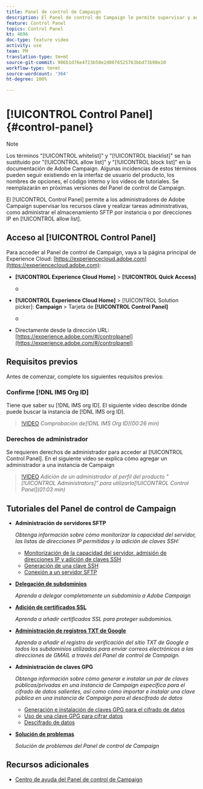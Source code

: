 ```yaml
---
title: Panel de control de Campaign
description: El Panel de control de Campaign le permite supervisar y administrar su almacenamiento SFTP por instancia y añadir direcciones IP a la lista de permitidos.
feature: Control Panel
topics: Control Panel
kt: 4696
doc-type: feature video
activity: use
team: PM
translation-type: tm+mt
source-git-commit: 906b1d76e4723b50e2d06f6525763bbd73b98e10
workflow-type: tm+mt
source-wordcount: '364'
ht-degree: 100%

---
```



# [!UICONTROL Control Panel] {#control-panel}

>[!NOTE]
>
>Los términos &quot;[!UICONTROL whitelist]&quot; y &quot;[!UICONTROL blacklist]&quot; se han sustituido por &quot;[!UICONTROL allow list]&quot; y &quot;[!UICONTROL block list]&quot; en la documentación de Adobe Campaign. Algunas incidencias de estos términos pueden seguir existiendo en la interfaz de usuario del producto, los nombres de opciones, el código interno y los vídeos de tutoriales. Se reemplazarán en próximas versiones del Panel de control de Campaign.

El [!UICONTROL Control Panel] permite a los administradores de Adobe Campaign supervisar los recursos clave y realizar tareas administrativas, como administrar el almacenamiento SFTP por instancia o por direcciones IP en [!UICONTROL allow list].

## Acceso al [!UICONTROL Control Panel]

Para acceder al Panel de control de Campaign, vaya a la página principal de Experience Cloud: [https://experiencecloud.adobe.com](https://experiencecloud.adobe.com):

* **[!UICONTROL Experience Cloud Home]** > **[!UICONTROL Quick Access]**

   o
* **[!UICONTROL Experience Cloud Home]**  > [!UICONTROL Solution picker]: **Campaign** > Tarjeta de **[!UICONTROL Control Panel]**

   o

* Directamente desde la dirección URL: [https://experience.adobe.com/#/controlpanel](https://experience.adobe.com/#/controlpanel)

## Requisitos previos

Antes de comenzar, complete los siguientes requisitos previos:

### Confirme [!DNL IMS Org ID]

Tiene que saber su [!DNL IMS org ID]. El siguiente vídeo describe dónde puede buscar la instancia de [!DNL IMS org ID].

>[!VIDEO](https://video.tv.adobe.com/v/27183?quality=12)
*Comprobación de[!DNL IMS Org ID](00:26 min)*

### Derechos de administrador

Se requieren derechos de administrador para acceder al [!UICONTROL Control Panel].
En el siguiente vídeo se explica cómo agregar un administrador a una instancia de Campaign

>[!VIDEO](https://video.tv.adobe.com/v/27147?quality=12)
*Adición de un administrador al perfil del producto &quot;[!UICONTROL Administrators]&quot; para utilizarlo[!UICONTROL Control Panel](01:03 min)*

## Tutoriales del Panel de control de Campaign

* **Administración de servidores SFTP**

   *Obtenga información sobre cómo monitorizar la capacidad del servidor, las listas de direcciones IP permitidas y la adición de claves SSH:*

   * [Monitorización de la capacidad del servidor, admisión de direcciones IP y adición de claves SSH](/help/administrating/control-panel/monitoring-server-capacity-allow-listing-adding-ssh-key.md)
   * [Generación de una clave SSH](/help/administrating/control-panel/generate-ssh-key.md)
   * [Conexión a un servidor SFTP](/help/administrating/control-panel/connect-to-sftp-server.md)
* **[Delegación de subdominios](/help/administrating/control-panel/subdomain-delegation.md)**

   *Aprenda a delegar completamente un subdominio a Adobe Campaign*
* **[Adición de certificados SSL](/help/administrating/control-panel/adding-ssl-certificates.md)**

   *Aprenda a añadir certificados SSL para proteger subdominios.*

* **[Administración de registros TXT de Google](/help/administrating/control-panel/google-txt-record-management.md)**

   *Aprenda a añadir el registro de verificación del sitio TXT de Google a todos los subdominios utilizados para enviar correos electrónicos a las direcciones de GMAIL a través del Panel de control de Campaign.*

* **Administración de claves GPG**

   *Obtenga información sobre cómo generar e instalar un par de claves públicas/privadas en una instancia de Campaign específica para el cifrado de datos salientes, así como cómo importar e instalar una clave pública en una instancia de Campaign para el descifrado de datos*

   * [Generación e instalación de claves GPG para el cifrado de datos](./gpg-key-management/generating-and-installing-gpg-keys-for-data-encryption.md)
   * [Uso de una clave GPG para cifrar datos](./gpg-key-management/using-a-gpg-key-to-encrypt-data.md)
   * [Descifrado de datos](./gpg-key-management/decrypting-data.md)

* **[Solución de problemas](/help/administrating/control-panel/trouble-shooting.md)**

   *Solución de problemas del Panel de control de Campaign*

## Recursos adicionales

* [Centro de ayuda del Panel de control de Campaign](https://docs.adobe.com/content/help/es-ES/control-panel/using/control-panel-home.html)

